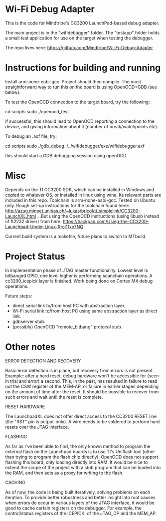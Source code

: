 # Wi-Fi Debug Adapter #

This is the code for Mindtribe's CC3200 LaunchPad-based debug adapter.

The main project is in the "wifidebugger" folder.
The "testapp" folder holds a small test application for use on the target when testing the debugger.


The repo lives here: https://github.com/Mindtribe/Wi-Fi-Debug-Adapter

# Instructions for building and running #

Install arm-none-eabi-gcc. Project should then compile.
The most straightforward way to run this on the board is using OpenOCD+GDB (see below).

To test the OpenOCD connection to the target board, try the following:

cd scripts
sudo ./openocd_test

if successful, this should lead to OpenOCD reporting a connection to the device, and giving information about it (number of break/watchpoints etc).

To debug an .axf file, try:

cd scripts
sudo ./gdb_debug ./../wifidebugger/exe/wifidebugger.axf

this should start a GDB debugging session using openOCD.

# Misc #

Depends on the TI CC3200 SDK, which can be installed in Windows and copied to whatever OS, or installed in linux using wine. Its relevant parts are included in this repo.
Toolchain is arm-none-eabi-gcc. Tested on Ubuntu only. Rough set-up instructions for the toolchain found here: 
	http://azug.minpet.unibas.ch/~lukas/bricol/ti_simplelink/CC3200-LaunchXL.html
...But using the OpenOCD instructions (using libusb instead of ft2232 driver) from here: 
	https://hackpad.com/Using-the-CC3200-Launchpad-Under-Linux-Rrol11xo7NQ

Current build system is a makefile, future plans to switch to MTbuild.

# Project Status #

In implementation phase of JTAG master functionality. Lowest level is bitbanged GPIO, one level higher is performing scanchain operations. 
A cc3200_icepick layer is finished. Work being done on Cortex M4 debug operations.

Future steps:
- direct serial link to/from host PC with abstraction layer.
- Wi-Fi serial link to/from host PC using same abstraction layer as direct link.
- gdbserver stub.
- (possibly) OpenOCD "remote_bitbang" protocol stub.

# Other notes #

ERROR DETECTION AND RECOVERY

Basic error detection is in place, but recovery from errors is not present. Example: after a hard reset, debug hardware won't be accessible for (seen in trial and error) a second. This, in the past, has resulted in failure to read out the CSW register of the MEM-AP, or failure in earlier stages depending on the amount of time after the reset. It should be possible to recover from such errors and wait until the reset is complete.

RESET HARDWARE

The LaunchpadXL does not offer direct access to the CC3200 RESET line (the "RST" pin is output-only). A wire needs to be soldered to perform hard resets over the JTAG interface.

FLASHING

As far as I've been able to find, the only known method to program the external flash on the Launchpad boards is to use TI's Uniflash tool (other than trying to program the flash chip directly). OpenOCD does not support flashing this board, only loading directly into RAM. It would be nice to extend the scope of the project with a stub program that can be loaded into the RAM, and then acts as a proxy for writing to the flash.

CACHING

As of now, the code is being built iteratively, solving problems on each iteration. To provide better robustness and better insight into root causes when errors do occur in various layers of the JTAG interface, it would be good to cache certain registers on the debugger. For example, the control/status registers of the ICEPICK, of the JTAG_DP and the MEM_AP.
